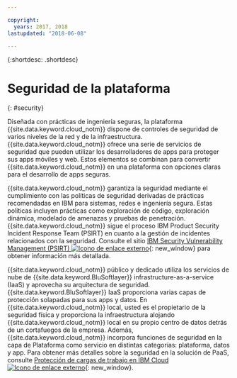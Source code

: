 ```yaml
---

copyright:
  years: 2017, 2018
lastupdated: "2018-06-08"

---
```


{:shortdesc: .shortdesc}

# Seguridad de la plataforma
{: #security}

Diseñada con prácticas de ingeniería seguras, la plataforma {{site.data.keyword.cloud_notm}} dispone de controles de seguridad de varios niveles de la red y de la infraestructura. {{site.data.keyword.cloud_notm}} ofrece una serie de servicios de seguridad que pueden utilizar los desarrolladores de apps para proteger sus apps móviles y web. Estos elementos se combinan para convertir {{site.data.keyword.cloud_notm}} en una plataforma con opciones claras para el desarrollo de apps seguras.

{{site.data.keyword.cloud_notm}} garantiza la seguridad mediante el cumplimiento con las políticas de seguridad derivadas de prácticas recomendadas en IBM para sistemas, redes e ingeniería segura. Estas políticas incluyen prácticas como exploración de código, exploración dinámica, modelado de amenazas y pruebas de penetración. {{site.data.keyword.cloud_notm}} sigue el proceso IBM Product Security Incident Response Team (PSIRT) en cuanto a la gestión de incidentes relacionados con la seguridad. Consulte el sitio [IBM Security Vulnerability Management (PSIRT) ![Icono de enlace externo ](../icons/launch-glyph.svg "Icono de enlace externo")](http://www-03.ibm.com/security/secure-engineering/process.html){: new_window} para obtener información más detallada.

{{site.data.keyword.cloud_notm}} público y dedicado utiliza los servicios de nube de {{site.data.keyword.BluSoftlayer}} infrastructure-as-a-service (IaaS) y aprovecha su arquitectura de seguridad. {{site.data.keyword.BluSoftlayer}} IaaS proporciona varias capas de protección solapadas para sus apps y datos. En {{site.data.keyword.cloud_notm}} local, usted es el propietario de la seguridad física y proporciona
la infraestructura alojando {{site.data.keyword.cloud_notm}} local en su propio centro de datos detrás de un cortafuegos de la empresa. Además, {{site.data.keyword.cloud_notm}} incorpora funciones de seguridad en la capa de Plataforma como servicio en distintas categorías: plataforma, datos y app. Para obtener más detalles sobre la seguridad en la solución de PaaS, consulte [Protección de cargas de trabajo en IBM Cloud ![Icono de enlace externo](../icons/launch-glyph.svg "Icono de enlace externo")](https://www.ibm.com/cloud/garage/architectures/securityArchitecture){: new_window}.
